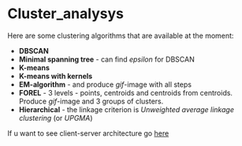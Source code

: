 # Cluster_analysys

Here are some clustering algorithms that are available at the moment:
* **DBSCAN**
* **Minimal spanning tree** - can find *epsilon* for DBSCAN
* **K-means**
* **K-means with kernels**
* **EM-algorithm** - and produce *gif*-image with all steps
* **FOREL** - 3 levels - points, centroids and centroids from centroids. Produce *gif*-image and 3 groups of clusters.
* **Hierarchical** - the linkage criterion is *Unweighted average linkage clustering* (or *UPGMA*)

If u want to see client-server architecture go [here](https://github.com/dredddddd/Cluster_analysys/tree/main/Client_server) 
